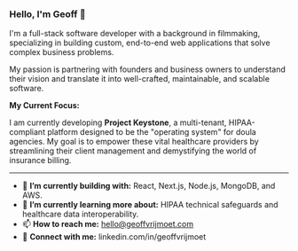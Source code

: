 <!--
**geoffvrijmoet/geoffvrijmoet** is a ✨ _special_ ✨ repository because its `README.md` (this file) appears on your GitHub profile.

Here are some ideas to get you started:

- 🔭 I’m currently working on ...
- 🌱 I’m currently learning ...
- 👯 I’m looking to collaborate on ...
- 🤔 I’m looking for help with ...
- 💬 Ask me about ...
- 📫 How to reach me: ...
- 😄 Pronouns: ...
- ⚡ Fun fact: ...
-->


### Hello, I'm Geoff 👋

I'm a full-stack software developer with a background in filmmaking, specializing in building custom, end-to-end web applications that solve complex business problems.

My passion is partnering with founders and business owners to understand their vision and translate it into well-crafted, maintainable, and scalable software.

**My Current Focus:**

I am currently developing **Project Keystone**, a multi-tenant, HIPAA-compliant platform designed to be the "operating system" for doula agencies. My goal is to empower these vital healthcare providers by streamlining their client management and demystifying the world of insurance billing.

---

- 🔭 **I’m currently building with:** React, Next.js, Node.js, MongoDB, and AWS.
- 🌱 **I’m currently learning more about:** HIPAA technical safeguards and healthcare data interoperability.
- 📫 **How to reach me:** hello@geoffvrijmoet.com
- 🔗 **Connect with me:** linkedin.com/in/geoffvrijmoet
